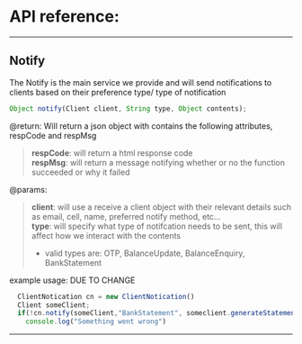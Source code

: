 # API reference:
---
## Notify
The Notify is the main service we provide and will send notifications to clients based on their preference type/ type of notification
```javascript 
Object notify(Client client, String type, Object contents);
```
@return: Will return a json object with contains the following attributes, respCode and respMsg
>   **respCode**: will return a html response code  
>   **respMsg**: will return a message notifying whether or no the function succeeded or why it failed 

@params:
>**client**: will use a receive a client object with their relevant details such as email, cell, name, preferred notify method, etc...  
>**type**: will specify what type of notifcation needs to be sent, this will affect how we interact with the contents  
>  - valid types are: OTP, BalanceUpdate, BalanceEnquiry, BankStatement

example usage: DUE TO CHANGE
```javascript
  ClientNotication cn = new ClientNotication()
  Client someClient;
  if(!cn.notify(someClient,"BankStatement", someclient.generateStatement())
    console.log("Something went wrong")
```
---
